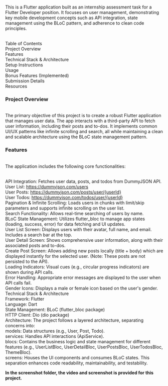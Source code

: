 <br>This is a Flutter application built as an internship assessment task for a Flutter Developer position. It focuses on user management, demonstrating key mobile development concepts such as API integration, state management using the BLoC pattern, and adherence to clean code principles.

<br>Table of Contents
<br>Project Overview
<br>Features
<br>Technical Stack & Architecture
<br>Setup Instructions
<br>Usage
<br>Bonus Features (Implemented)
<br>Submission Details
<br>Resources
<h3>Project Overview</h3>
<br>The primary objective of this project is to create a robust Flutter application that manages user data. The app interacts with a third-party API to fetch user information, including their posts and to-dos. It implements common UI/UX patterns like infinite scrolling and search, all while maintaining a clean and scalable architecture using the BLoC state management pattern.

<h3>Features</h3>
<br>The application includes the following core functionalities:

<br>API Integration: Fetches user data, posts, and todos from DummyJSON API. 
<br>User List: https://dummyjson.com/users 
<br>User Posts: https://dummyjson.com/posts/user/{userId} 
<br>User Todos: https://dummyjson.com/todos/user/{userId} 
<br>Pagination & Infinite Scrolling: Loads users in chunks with limit/skip parameters and supports infinite scrolling on the user list.
<br>Search Functionality: Allows real-time searching of users by name.
<br>BLoC State Management: Utilizes flutter_bloc to manage app states (loading, success, error) for data fetching and UI updates.
<br>User List Screen: Displays users with their avatar, full name, and email. Includes a search bar at the top.
<br>User Detail Screen: Shows comprehensive user information, along with their associated posts and to-dos.
<br>Create Post Screen: Allows adding new posts locally (title + body) which are displayed instantly for the selected user. (Note: These posts are not persisted to the API).
<br>Loading Indicators: Visual cues (e.g., circular progress indicators) are shown during API calls.
<br>Error Handling: Appropriate error messages are displayed to the user when API calls fail.
<br>Gender Icons: Displays a male or female icon based on the user's gender.
<br>Technical Stack & Architecture
<br>Framework: Flutter
<br>Language: Dart
<br>State Management: BLoC (flutter_bloc package)
<br>HTTP Client: Dio (dio package)
<br>Architecture: The project follows a layered architecture, separating concerns into:
<br>models: Data structures (e.g., User, Post, Todo).
<br>services: Handles API interactions (ApiService).
<br>blocs: Contains the business logic and state management for different features (e.g., UserListBloc, UserDetailBloc, UserPostsBloc, UserTodosBloc, ThemeBloc).
<br>screens: Houses the UI components and consumes BLoC states. This separation enhances code readability, maintainability, and testability.

<b>In the screenshot folder, the video and screenshot is provided for this project.</b>
